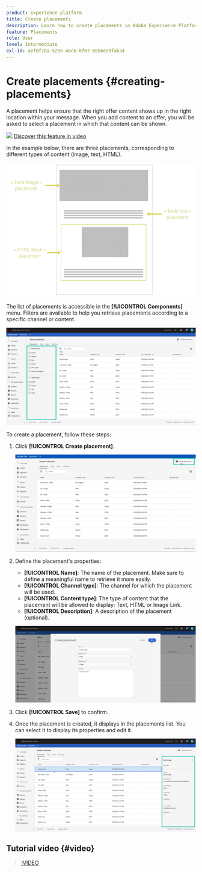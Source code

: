 ```yaml
---
product: experience platform
title: Create placements
description: Learn how to create placements in Adobe Experience Platform.
feature: Placements
role: User
level: Intermediate
exl-id: aef8f7ba-5205-46c6-8f67-88b6e29faba4
---
```

# Create placements {#creating-placements}

A placement helps ensure that the right offer content shows up in the right location within your message. When you add content to an offer, you will be asked to select a placement in which that content can be shown.

![](../assets/do-not-localize/how-to-video.png) [Discover this feature in video](#video)

In the example below, there are three placements, corresponding to different types of content (image, text, HTML).

![](../assets/offers_placement_schema.png)

The list of placements is accessible in the **[!UICONTROL Components]** menu. Filters are available to help you retrieve placements according to a specific channel or content.

![](../assets/placements_filter.png)

To create a placement, follow these steps:

1. Click **[!UICONTROL Create placement]**.

    ![](../assets/offers_placement_creation.png)

1. Define the placement's properties:

    * **[!UICONTROL Name]**: The name of the placement. Make sure to define a meaningful name to retrieve it more easily.
    * **[!UICONTROL Channel type]**: The channel for which the placement will be used.
    * **[!UICONTROL Content type]**: The type of content that the placement will be allowed to display: Text, HTML or Image Link.
    * **[!UICONTROL Description]**: A description of the placement (optional).

    ![](../assets/offers_placement_creation_properties.png)

1. Click **[!UICONTROL Save]** to confirm.

1. Once the placement is created, it displays in the placements list. You can select it to display its properties and edit it.

    ![](../assets/placement_created.png)

## Tutorial video {#video}


>[!VIDEO](https://video.tv.adobe.com/v/329372?quality=12)
